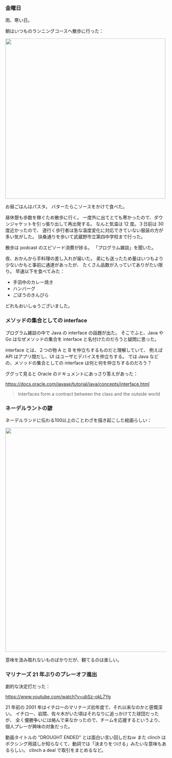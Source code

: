 ### 金曜日

雨、寒い日。

朝はいつものランニングコースへ散歩に行った：

<img src="https://i.imgur.com/CVlPeyX.jpg" width="500">

お昼ごはんはパスタ。
バターたらこソースをかけて食べた。

昼休憩も歩数を稼ぐため散歩に行く。
一度外に出てとても寒かったので、ダウンジャケットを引っ張り出して再出発する。
なんと気温は 12 度。３日前は 30 度近かったので、
道行く歩行者は急な温度変化に対応できていない服装の方が多い気がした。
扶桑通りを歩いて武蔵野市立第四中学校まで行った。

散歩は podcast のエピソード消費が捗る。
「プログラム雑談」を聞いた。

夜、おかんから手料理の差し入れが届いた。
弟にも送ったため量はいつもより少ないかもと事前に通達があったが、
たくさん品数が入っていてありがたい限り。
早速以下を食べてみた：

- 手羽中のカレー焼き
- ハンバーグ
- ごぼうのきんぴら

どれもおいしゅうございました。

### メソッドの集合としての interface

プログラム雑談の中で Java の interface の話題が出た。
そこでふと、Java や Go はなぜメソッドの集合を interface と名付けたのだろうと疑問に思った。

interface とは、２つの物 A と B を仲立ちするものだと理解していて、
例えば API はアプリ間だし、UI はユーザとデバイスを仲立ちする。
では Java などの、メソッドの集合としての interface は何と何を仲立ちするのだろう？

ググって見ると Oracle のドキュメントにあっさり答えがあった：

https://docs.oracle.com/javase/tutorial/java/concepts/interface.html

>  Interfaces form a contract between the class and the outside world

### ネーデルラントの諺

ネーデルランドに伝わる100以上のことわざを描き起こした絵画らしい：

<img src="https://upload.wikimedia.org/wikipedia/commons/7/7e/Pieter_Brueghel_the_Elder_-_The_Dutch_Proverbs_-_Google_Art_Project.jpg" width="700">

意味を汲み取れないものばかりだが、観てるのは楽しい。

### マリナーズ 21 年ぶりのプレーオフ進出

劇的な決定打だった：

https://www.youtube.com/watch?v=ubSz-okL7Yg

21 年前の 2001 年はイチローのマリナーズ初年度で、それ以来なのかと感慨深い。
イチロー、岩隈、佐々木がいた頃はそれなりに追っかけてた球団だったが、
全く優勝争いには絡んで来なかったので、チームを応援するというより、
個人プレーが興味の対象だった。

動画タイトルの "DROUGHT ENDED" とは面白い言い回しだねｗ
また clinch はボクシング用語しか知らなくて、動詞では「決まりをつける」みたいな意味もあるらしい。
clinch a deal で取引をまとめるなど。
